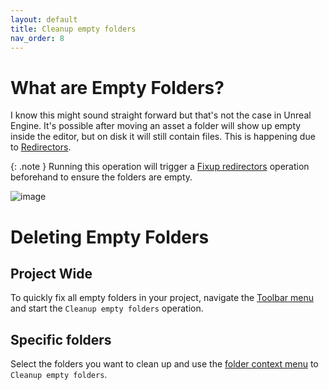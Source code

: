 ```yaml
---
layout: default
title: Cleanup empty folders
nav_order: 8
---
```


# What are Empty Folders?

I know this might sound straight forward but that's not the case in Unreal Engine. It's possible after moving an asset a folder will show up empty inside the editor, but on disk it will still contain files. This is happening due to [Redirectors](https://docs.unrealengine.com/4.26/en-US/ProductionPipelines/Redirectors/).

{: .note }
Running this operation will trigger a [Fixup redirectors](fix-redirectors) operation beforehand to ensure the folders are empty.

![image](https://user-images.githubusercontent.com/21221169/221152423-66b2b785-42e9-40e3-8731-f01f2a5b1060.png)

# Deleting Empty Folders

## Project Wide

To quickly fix all empty folders in your project, navigate the [Toolbar menu](how-to-run-commands#toolbar-menu) and start the `Cleanup empty folders` operation.

## Specific folders

Select the folders you want to clean up and use the [folder context menu](how-to-run-commands#folder-context-menu) to `Cleanup empty folders`.